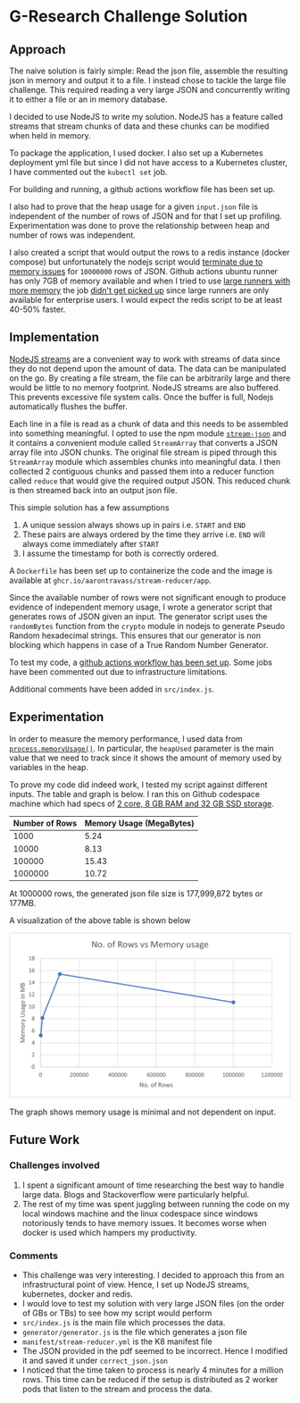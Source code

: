 # G-Research Challenge Solution
## Approach
The naive solution is fairly simple: Read the json file, assemble the resulting json in memory and output it to a file. I instead chose to tackle the large file challenge. This required reading a very large JSON and concurrently writing it to either a file or an in memory database.

I decided to use NodeJS to write my solution. NodeJS has a feature called streams that stream chunks of data and these chunks can be modified when held in memory. 

To package the application, I used docker. I also set up a Kubernetes deployment yml file but since I did not have access to a Kubernetes cluster, I have commented out the `kubectl set` job. 

For building and running, a github actions workflow file has been set up. 

I also had to prove that the heap usage for a given `input.json` file is independent of the number of rows of JSON and for that I set up profiling. Experimentation was done to prove the relationship between heap and number of rows was independent. 

I also created a script that would output the rows to a redis instance (docker compose) but unfortunately the nodejs script would [terminate due to memory issues](https://github.com/aarontravass/gresearch-solution/actions/runs/5162402075/jobs/9300074439#step:8:1) for `10000000` rows of JSON. Github actions ubuntu runner has only 7GB of memory available and when I tried to use [large runners with more memory](https://docs.github.com/en/actions/using-github-hosted-runners/using-larger-runners) the job [didn't get picked up](https://github.com/aarontravass/gresearch-solution/actions/runs/5162364007) since large runners are only available for enterprise users. I would expect the redis script to be at least 40-50% faster.

## Implementation
[NodeJS streams](https://nodejs.org/api/stream.html) are a convenient way to work with streams of data since they do not depend upon the amount of data. The data can be manipulated on the go. By creating a file stream, the file can be arbitrarily large and there would be little to no memory footprint. NodeJS streams are also buffered. This prevents excessive file system calls. Once the buffer is full, Nodejs automatically flushes the buffer.

Each line in a file is read as a chunk of data and this needs to be assembled into something meaningful. I opted to use the npm module [`stream-json`](https://github.com/uhop/stream-json) and it contains a convenient module called `StreamArray` that converts a JSON array file into JSON chunks. The original file stream is piped through this `StreamArray` module which assembles chunks into meaningful data. I then collected 2 contiguous chunks and passed them into a reducer function called `reduce` that would give the required output JSON. This reduced chunk is then streamed back into an output json file.

This simple solution has a few assumptions

1. A unique session always shows up in pairs i.e. `START` and `END`
2. These pairs are always ordered by the time they arrive i.e. `END` will always come immediately after `START`
3. I assume the timestamp for both is correctly ordered.

A `Dockerfile` has been set up to containerize the code and the image is available at `ghcr.io/aarontravass/stream-reducer/app`.

Since the available number of rows were not significant enough to produce evidence of independent memory usage, I wrote a generator script that generates rows of JSON given an input. The generator script uses the `randomBytes` function from the  `crypto` module in nodejs to generate Pseudo Random hexadecimal strings. This ensures that our generator is non blocking which happens in case of a True Random Number Generator. 

To test my code, a [github actions workflow has been set up](https://github.com/aarontravass/gresearch-solution/actions). Some jobs have been commented out due to infrastructure limitations.

Additional comments have been added in `src/index.js`.

## Experimentation
In order to measure the memory performance, I used data from [`process.memoryUsage()`](https://nodejs.org/api/process.html#processmemoryusage). In particular, the `heapUsed` parameter is the main value that we need to track since it shows the amount of memory used by variables in the heap.

To prove my code did indeed work, I tested my script against different inputs. The table and graph is below. I ran this on Github codespace machine which had specs of [2 core, 8 GB RAM and 32 GB SSD storage](https://docs.github.com/en/codespaces/overview#what-is-a-codespace).

| Number of Rows | Memory Usage (MegaBytes) |
| --- | ----------- |
| 1000 |	5.24 |
| 10000 |	8.13 |
| 100000 |	15.43 |
| 1000000 |	10.72 |

At 1000000 rows, the generated json file size is 177,999,872 bytes or 177MB.


A visualization of the above table is shown below

![Graph of Number of Rows processed vs Memory Usage!](/assets/graph.png)

The graph shows memory usage is minimal and not dependent on input.

## Future Work
### Challenges involved
1. I spent a significant amount of time researching the best way to handle large data. Blogs and Stackoverflow were particularly helpful.
2. The rest of my time was spent juggling between running the code on my local windows machine and the linux codespace since windows notoriously tends to have memory issues. It becomes worse when docker is used which hampers my productivity.

### Comments
* This challenge was very interesting. I decided to approach this from an infrastructural point of view. Hence, I set up NodeJS streams, kubernetes, docker and redis. 
* I would love to test my solution with very large JSON files (on the order of GBs or TBs) to see how my script would perform
* `src/index.js` is the main file which processes the data.
* `generator/generator.js` is the file which generates a json file
* `manifest/stream-reducer.yml` is the K8 manifest file
* The JSON provided in the pdf seemed to be incorrect. Hence I modified it and saved it under `correct_json.json`
* I noticed that the time taken to process is nearly 4 minutes for a million rows. This time can be reduced if the setup is distributed as 2 worker pods that listen to the stream and process the data.
